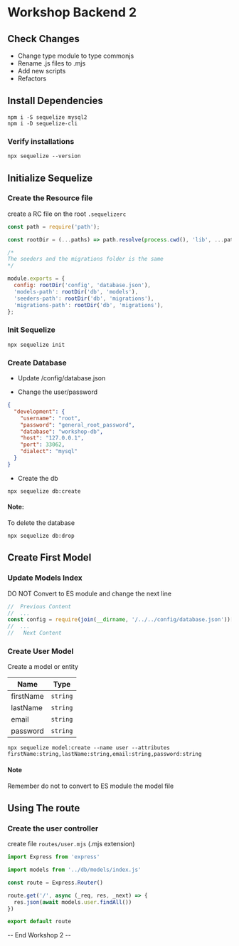 # Workshop Backend 2

## Check Changes

* Change type module to type commonjs
* Rename .js files to .mjs
* Add new scripts
* Refactors

## Install Dependencies

```shell
npm i -S sequelize mysql2
npm i -D sequelize-cli
```

### Verify installations

```shell
npx sequelize --version
```

## Initialize Sequelize

### Create the Resource file

create a RC file on the root `.sequelizerc`

```javascript
const path = require('path');

const rootDir = (...paths) => path.resolve(process.cwd(), 'lib', ...paths)

/*
The seeders and the migrations folder is the same
*/

module.exports = {
  config: rootDir('config', 'database.json'),
  'models-path': rootDir('db', 'models'),
  'seeders-path': rootDir('db', 'migrations'),
  'migrations-path': rootDir('db', 'migrations'),
};
```

### Init Sequelize

```shell
npx sequelize init
```

### Create Database

* Update /config/database.json

* Change the user/password

```json
{
  "development": {
    "username": "root",
    "password": "general_root_password",
    "database": "workshop-db",
    "host": "127.0.0.1",
    "port": 33062,
    "dialect": "mysql"
  }
}
```
* Create the db

```shell
npx sequelize db:create 
```

#### Note:
To delete the database

```shell
npx sequelize db:drop
```


## Create First Model

### Update Models Index

DO NOT Convert to ES module and change the next line

```javascript
//  Previous Content
//  ...
const config = require(join(__dirname, '/../../config/database.json'))[env]
//  ...
//   Next Content
```

### Create User Model

Create a model or entity

Name | Type
--- | ---
firstName | `string`
lastName | `string`
email | `string`
password | `string`


```shell
npx sequelize model:create --name user --attributes firstName:string,lastName:string,email:string,password:string
```

#### Note
Remember do not to convert to ES module the model file

## Using The route

### Create the user controller 

create file `routes/user.mjs` (.mjs extension)

```javascript
import Express from 'express'

import models from '../db/models/index.js'

const route = Express.Router()

route.get('/', async (_req, res, _next) => {
  res.json(await models.user.findAll())
})

export default route
```

-- End Workshop 2 --